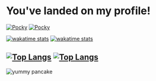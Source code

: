 # You've landed on my profile!
[![Pocky](https://github-readme-stats.vercel.app/api?username=Pocky-Pancake&show_icons=true&theme=transparent&hide_border=true&text_color=c9d1d9&icon_color=c9d1d9&title_color=c9d1d9&custom_title=Pocky-Pancake)](https://github.com/anuraghazra/github-readme-stats#gh-dark-mode-only)
[![Pocky](https://github-readme-stats.vercel.app/api?username=Pocky-Pancake&show_icons=true&theme=transparent&hide_border=true&text_color=24292f&icon_color=24292f&title_color=24292f&custom_title=Pocky-Pancake)](https://github.com/anuraghazra/github-readme-stats#gh-light-mode-only)

[![wakatime stats](https://github-readme-stats.vercel.app/api/wakatime?username=Pocky-Pancake)](https://github.com/anuraghazra/github-readme-stats#gh-dark-mode-only)
[![wakatime stats](https://github-readme-stats.vercel.app/api/wakatime?username=Pocky-Pancake)](https://github.com/anuraghazra/github-readme-stats#gh-light-mode-only)

[![Top Langs](https://github-readme-stats.vercel.app/api/top-langs/?username=Pocky-Pancake&langs_count=10&show_icons=true&theme=transparent&hide_border=true&text_color=c9d1d9&icon_color=c9d1d9&title_color=c9d1d9&layout=compact)](https://github.com/anuraghazra/github-readme-stats#gh-dark-mode-only)
[![Top Langs](https://github-readme-stats.vercel.app/api/top-langs/?username=Pocky-Pancake&langs_count=10&show_icons=true&theme=transparent&hide_border=true&text_color=24292f&icon_color=24292f&title_color=24292f&layout=compact)](https://github.com/anuraghazra/github-readme-stats#gh-light-mode-only)
---
![yummy pancake](https://images.pexels.com/photos/376464/pexels-photo-376464.jpeg?auto=compress&cs=tinysrgb&w=768&h=230&dpr=1)
